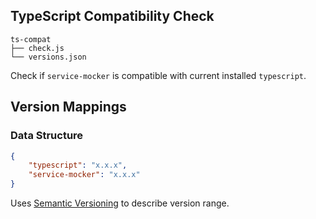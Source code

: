 ## TypeScript Compatibility Check

```
ts-compat
├── check.js
└── versions.json
```

Check if `service-mocker` is compatible with current installed `typescript`.

## Version Mappings

### Data Structure

```json
{
    "typescript": "x.x.x",
    "service-mocker": "x.x.x"
}
```

Uses [Semantic Versioning](http://semver.org/) to describe version range.
